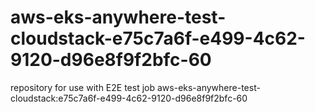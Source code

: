 # aws-eks-anywhere-test-cloudstack-e75c7a6f-e499-4c62-9120-d96e8f9f2bfc-60
repository for use with E2E test job aws-eks-anywhere-test-cloudstack:e75c7a6f-e499-4c62-9120-d96e8f9f2bfc-60
